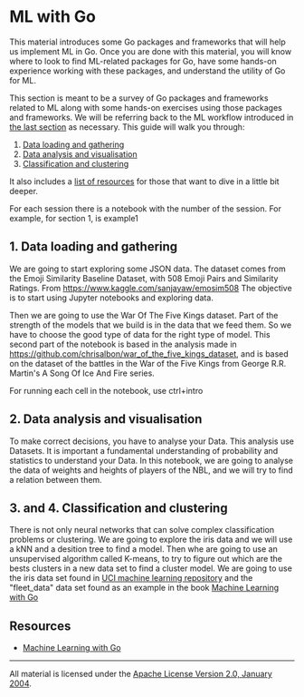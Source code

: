 # ML with Go

This material introduces some Go packages and frameworks that will help us implement ML in Go. Once you are done with this material, you will know where to look to find ML-related packages for Go, have some hands-on experience working with these packages, and understand the utility of Go for ML.

This section is meant to be a survey of Go packages and frameworks related to ML along with some hands-on exercises using those packages and frameworks. We will be referring back to the ML workflow introduced in [the last section](../ml_workflow) as necessary.  This guide will walk you through:

1. [Data loading and gathering](#1.-data-loading-and-gathering)
2. [Data analysis and visualisation](#2.-data-analysis-and-visualisation)
3. [Classification and clustering](#3.-classification-and-clustering)

It also includes a [list of resources](#resources) for those that want to dive in a little bit deeper.

For each session there is a notebook with the number of the session. For example, for section 1, is example1

## 1. Data loading and gathering

We are going to start exploring some JSON data. The dataset comes from the Emoji Similarity Baseline Dataset, with 508 Emoji Pairs and Similarity Ratings. From https://www.kaggle.com/sanjayaw/emosim508
The objective is to start using Jupyter notebooks and exploring data.

Then we are going to use the War Of The Five Kings dataset.
Part of the strength of the models that we build is in the data that we feed them. So we have to choose the good type of data for the right type of model. 
This second part of the notebook is based in the analysis made in https://github.com/chrisalbon/war_of_the_five_kings_dataset, and is based on the dataset of the battles in the War of the Five Kings from George R.R. Martin's A Song Of Ice And Fire series.

For running each cell in the notebook, use ctrl+intro

## 2. Data analysis and visualisation

To make correct decisions, you have to analyse your Data. This analysis use Datasets. It is important a fundamental understanding of probability and statistics to understand your Data.
In this notebook, we are going to analyse the data of weights and heights of players of the NBL, and we will try to find a relation between them.


## 3. and 4. Classification and clustering

There is not only neural networks that can solve complex classification problems or clustering.
We are going to explore the iris data and we will use a kNN and a desition tree to find a model. Then whe are going to use an unsupervised algorithm called K-means, to try to figure out which are the bests clusters in a new data set to find a cluster model.
We are going to use the iris data set found in [UCI machine learning repository](https://archive.ics.uci.edu/ml/datasets/iris) and the "fleet_data" data set found as an example in the book [Machine Learning with Go](#resources)

## Resources

- [Machine Learning with Go](https://www.packtpub.com/big-data-and-business-intelligence/machine-learning-go)  

___
All material is licensed under the [Apache License Version 2.0, January 2004](http://www.apache.org/licenses/LICENSE-2.0).
